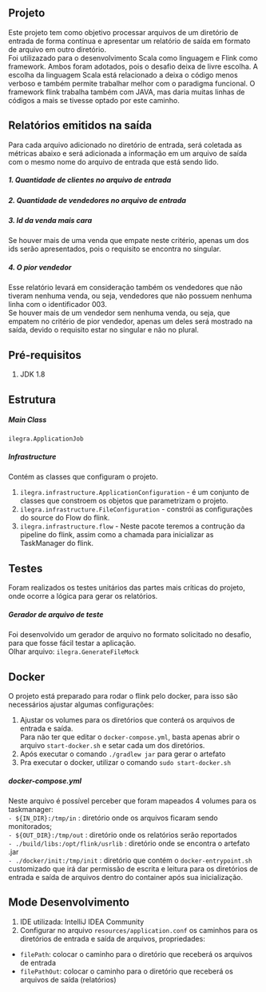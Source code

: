 ## Projeto

Este projeto tem como objetivo processar arquivos de um diretório de entrada de forma contínua e apresentar um relatório de saída em formato de arquivo em outro diretório.
<br/> Foi utilizazado para o desenvolvimento Scala como linguagem e Flink como framework. 
Ambos foram adotados, pois o desafio deixa de livre escolha. 
A escolha da linguagem Scala está relacionado a deixa o código menos verboso e também permite trabalhar melhor com o paradigma funcional.
O framework flink trabalha também com JAVA, mas daria muitas linhas de códigos a mais se tivesse optado por este caminho.    

## Relatórios emitidos na saída
Para cada arquivo adicionado no diretório de entrada, será coletada as métricas abaixo e será adicionada a informação em um arquivo de saída com o mesmo nome do arquivo de entrada que está sendo lido.

##### 1. Quantidade de clientes no arquivo de entrada
##### 2. Quantidade de vendedores no arquivo de entrada
##### 3. Id da venda mais cara
Se houver mais de uma venda que empate neste critério, apenas um dos ids serão apresentados, pois o requisito se encontra no singular.
##### 4. O pior vendedor
Esse relatório levará em consideração também os vendedores que não tiveram nenhuma venda, ou seja, vendedores que não possuem nenhuma linha com o identificador 003.<br/>
Se houver mais de um vendedor sem nenhuma venda, ou seja, que empatem no critério de pior vendedor, apenas um deles será mostrado na saída, devido o requisito estar no singular e não no plural. 

## Pré-requisitos
1. JDK 1.8


## Estrutura

##### Main Class
`ilegra.ApplicationJob`

##### Infrastructure
Contém as classes que configuram o projeto.

1. `ilegra.infrastructure.ApplicationConfiguration` - é um conjunto de classes que constroem os objetos que parametrizam o projeto.
2. `ilegra.infrastructure.FileConfiguration` - constrói as configurações do source do Flow do flink.
3. `ilegra.infrastructure.flow` - Neste pacote teremos a contrução da pipeline do flink, assim como a chamada para inicializar as TaskManager do flink.

## Testes
Foram realizados os testes unitários das partes mais críticas do projeto, onde ocorre a lógica para gerar os relatórios.

##### Gerador de arquivo de teste

Foi desenvolvido um gerador de arquivo no formato solicitado no desafio, para que fosse fácil testar a aplicação.<br/>
Olhar arquivo: `ilegra.GenerateFileMock`

## Docker
O projeto está preparado para rodar o flink pelo docker, para isso são necessários ajustar algumas configurações:
1. Ajustar os volumes para os diretórios que conterá os arquivos de entrada e saída.<br/> 
Para não ter que editar o `docker-compose.yml`, basta apenas abrir o arquivo `start-docker.sh` e setar cada um dos diretórios.
2. Após executar o comando `./gradlew jar` para gerar o artefato
3. Pra executar o docker, utilizar o comando `sudo start-docker.sh`

##### docker-compose.yml
Neste arquivo é possível perceber que foram mapeados 4 volumes para os taskmanager:<br/>
`- ${IN_DIR}:/tmp/in` : diretório onde os arquivos ficaram sendo monitorados;<br/>
`- ${OUT_DIR}:/tmp/out` : diretório onde os relatórios serão reportados<br/>
`- ./build/libs:/opt/flink/usrlib` : diretório onde se encontra o artefato .jar<br/>
`- ./docker/init:/tmp/init` : diretório que contém o `docker-entrypoint.sh` customizado que irá dar permissão de escrita e leitura para os diretórios de entrada e saída de arquivos dentro do container após sua inicialização.

## Mode Desenvolvimento
1. IDE utilizada: IntelliJ IDEA Community
2. Configurar no arquivo `resources/application.conf` os caminhos para os diretórios de entrada e saída de arquivos, propriedades:<br/>
- `filePath`: colocar o caminho para o diretório que receberá os arquivos de entrada
- `filePathOut`:  colocar o caminho para o diretório que receberá os arquivos de saída (relatórios)
